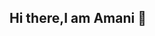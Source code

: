 ## Hi there,I am Amani 👋

<!--
A Final Year Computer Science Student at @ESI-SBA, specialized in AI and Data Science

- 🔭 I’m currently working on A Graph Neural Network for Recommender Systems. 
- 🌱 I’m currently learning GNNs and Reinforecement Learning
- 👯 I’m looking for a PFE intenrship
- 📫 How to reach me: a.ayad@esi-sba.dz
-->
<!--
## 💻 Projects

-->
